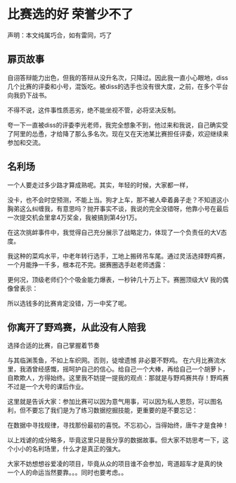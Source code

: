 # 比赛选的好 荣誉少不了

声明：本文纯属巧合，如有雷同，巧了
## 扉页故事
自诩答辩能力出色，但我的答辩从没升名次，只降过。因此我一直小心眼地，diss几个比赛的评委和小号，混饭吃。被diss的选手也没有很大度，之前，在多个平台向我扔下战书。


不得不说，这件事性质恶劣，绝不能坐视不管，必将坚决反制。




夸一下一直被diss的评委李光老师，我完全想象不到，他过来和我说，自己确实受了阿里的怂恿，才给降了那么多名次。现在又在天池某比赛担任评委，欢迎继续来参加和交流。

## 名利场


一个人要走过多少路才算成熟呢。其实，年轻的时候，大家都一样，



没卡，也不会时空预测，不能上当。狗才上车，那不被人牵着鼻子走？不知道这小胸弟这么纠缠我，有意思吗？抛开事实不谈，我说的完全没错呀，他靠小号在最后一次提交机会里拿4万奖金，我被搞到第4分1万。


在这次挑衅事件中，我觉得自己充分展示了战略定力，体现了一个负责任的大V态度。


我这种的菜鸡水平，中老年转行选手，工地上搬砖吊车尾。通过灵活选择野鸡赛，一个月能挣一千多，根本花不完。据赛圈选手赵老师透露：


更何况，顶级老师们个个吸金能力爆表，一秒钟几十万上下。赛圈顶级大V 我的偶像曾表示：


所以选钱多的比赛肯定没错，万一中奖了呢。



## 你离开了野鸡赛，从此没有人陪我
选择合适的比赛，自己掌握着节奏


与其临渊羡鱼，不如上车织网。否则，徒增遗憾
非必要不野鸡。
在六月比赛流水里，我酒曾经感慨，摇呵护自己的信心。给自己一个大棒，再给自己一个胡萝卜，自欺欺人，方得始终。这里我不妨提一提我的观点：那就是与野鸡赛共存！野鸡赛不过是一个大号的课后作业。




这里就是告诉大家：参加比赛可以因为意气用事，可以因为私人恩怨，可以图名利，但不要忘了我们是为了练习数据挖掘技能，更重要的是不要忘记：





在数据中寻找规律，寻找那份最初的喜悦。不忘初心，当得始终，唐牛才是食神！




以上戏谑的成分略多，毕竟这里只是我分享的数据故事。但大家不妨思考一下，这个小小的名利场里，什么才是真正的强大。




大家不妨想想谷爱凌的项目，毕竟从众的项目谁不会参加，弯道超车才是真的快
一个人的命运当然要靠。。。同时也要考虑。。


